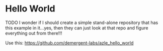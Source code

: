 # Hello World

TODO I wonder if I should create a simple stand-alone repository that has this example in it...yes, then they can just look at that repo and figure everything out from there!!!

Use this: https://github.com/demergent-labs/azle_hello_world
